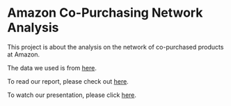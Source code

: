 # Amazon Co-Purchasing Network Analysis

This project is about the analysis on the network of co-purchased products at Amazon. 

The data we used is from [here](http://snap.stanford.edu/data/).

To read our report, please check out [here](https://github.com/AriaWangXH/amazon-copurchasing-network-analysis/blob/main/doc/final_report.pdf).

To watch our presentation, please click [here](https://youtu.be/2rl_d4HnglI).
